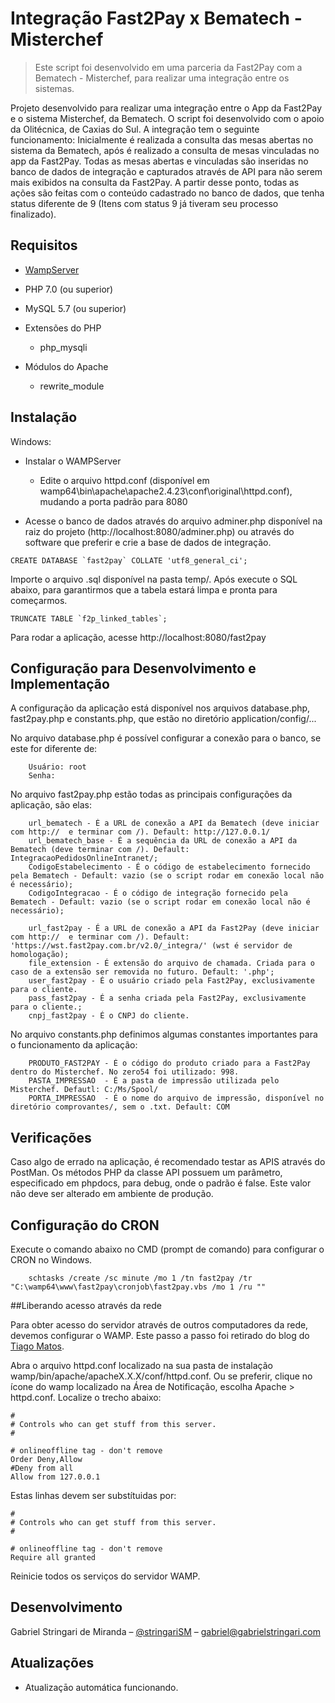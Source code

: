 # Integração Fast2Pay x Bematech - Misterchef
> Este script foi desenvolvido em uma parceria da Fast2Pay com a Bematech - Misterchef, para realizar uma integração entre os sistemas.

Projeto desenvolvido para realizar uma integração entre o App da Fast2Pay e o sistema Misterchef, da Bematech. O script foi desenvolvido com o apoio da Olitécnica, de Caxias do Sul.
A integração tem o seguinte funcionamento:
    Inicialmente é realizada a consulta das mesas abertas no sistema da Bematech, após é realizado a consulta de mesas vinculadas no app da Fast2Pay.
    Todas as mesas abertas e vinculadas são inseridas no banco de dados de integração e capturados através de API para não serem mais exibidos na consulta da Fast2Pay.
    A partir desse ponto, todas as ações são feitas com o conteúdo cadastrado no banco de dados, que tenha status diferente de 9 (Itens com status 9 já tiveram seu processo finalizado).

## Requisitos
* [WampServer](http://www.wampserver.com/en/#download-wrapper)
* PHP 7.0 (ou superior)
* MySQL 5.7 (ou superior)

* Extensões do PHP
    * php_mysqli

* Módulos do Apache
    * rewrite_module

## Instalação

Windows:
* Instalar o WAMPServer
    * Edite o arquivo httpd.conf (disponível em wamp64\bin\apache\apache2.4.23\conf\original\httpd.conf), mudando a porta padrão para 8080

* Acesse o banco de dados através do arquivo adminer.php disponível na raiz do projeto (http://localhost:8080/adminer.php) ou através do software que preferir e crie a base de dados de integração.

```
CREATE DATABASE `fast2pay` COLLATE 'utf8_general_ci';
```

Importe o arquivo .sql disponível na pasta temp/. Após execute o SQL abaixo, para garantirmos que a tabela estará limpa e pronta para começarmos.

```
TRUNCATE TABLE `f2p_linked_tables`;
```

Para rodar a aplicação, acesse http://localhost:8080/fast2pay

## Configuração para Desenvolvimento e Implementação

A configuração da aplicação está disponível nos arquivos database.php, fast2pay.php e constants.php, que estão no diretório application/config/...

No arquivo database.php é possível configurar a conexão para o banco, se este for diferente de:

```
    Usuário: root
    Senha:
```

No arquivo fast2pay.php estão todas as principais configurações da aplicação, são elas:

```
    url_bematech - É a URL de conexão a API da Bematech (deve iniciar com http://  e terminar com /). Default: http://127.0.0.1/
    url_bematech_base - É a sequência da URL de conexão a API da Bematech (deve terminar com /). Default: IntegracaoPedidosOnlineIntranet/;
    CodigoEstabelecimento - É o código de estabelecimento fornecido pela Bematech - Default: vazio (se o script rodar em conexão local não é necessário);
    CodigoIntegracao - É o código de integração fornecido pela Bematech - Default: vazio (se o script rodar em conexão local não é necessário);

    url_fast2pay - É a URL de conexão a API da Fast2Pay (deve iniciar com http://  e terminar com /). Default: 'https://wst.fast2pay.com.br/v2.0/_integra/' (wst é servidor de homologação);
    file_extension - É extensão do arquivo de chamada. Criada para o caso de a extensão ser removida no futuro. Default: '.php';
    user_fast2pay - É o usuário criado pela Fast2Pay, exclusivamente para o cliente.
    pass_fast2pay - É a senha criada pela Fast2Pay, exclusivamente para o cliente.;
    cnpj_fast2pay - É o CNPJ do cliente.
```

No arquivo constants.php definimos algumas constantes importantes para o funcionamento da aplicação:

```
    PRODUTO_FAST2PAY - É o código do produto criado para a Fast2Pay dentro do Misterchef. No zero54 foi utilizado: 998.
    PASTA_IMPRESSAO  - É a pasta de impressão utilizada pelo Misterchef. Defautl: C:/Ms/Spool/
    PORTA_IMPRESSAO  - É o nome do arquivo de impressão, disponível no diretório comprovantes/, sem o .txt. Default: COM
```


## Verificações

Caso algo de errado na aplicação, é recomendado testar as APIS através do PostMan.
Os métodos PHP da classe API possuem um parâmetro, especificado em phpdocs, para debug, onde o padrão é false. Este valor não deve ser alterado em ambiente de produção.

## Configuração do CRON

Execute o comando abaixo no CMD (prompt de comando) para configurar o CRON no Windows.
```
    schtasks /create /sc minute /mo 1 /tn fast2pay /tr "C:\wamp64\www\fast2pay\cronjob\fast2pay.vbs /mo 1 /ru ""
```

##Liberando acesso através da rede

Para obter acesso do servidor através de outros computadores da rede, devemos configurar o WAMP. Este passo a passo foi retirado do blog do [Tiago Matos](http://www.tiagomatos.com/blog/servidor-wamp-acessivel-via-rede).

Abra o arquivo httpd.conf localizado na sua pasta de instalação wamp/bin/apache/apacheX.X.X/conf/httpd.conf. Ou se preferir, clique no ícone do wamp localizado na Área de Notificação, escolha Apache > httpd.conf. Localize o trecho abaixo:

```
#
# Controls who can get stuff from this server.
#

# onlineoffline tag - don't remove
Order Deny,Allow
#Deny from all
Allow from 127.0.0.1
```

Estas linhas devem ser substítuidas por:

```
#
# Controls who can get stuff from this server.
#

# onlineoffline tag - don't remove
Require all granted
```

Reinicie todos os serviços do servidor WAMP.

## Desenvolvimento

Gabriel Stringari de Miranda – [@stringariSM](https://github.com/stringariSM) – gabriel@gabrielstringari.com


## Atualizações

- Atualizaçāo automática funcionando.